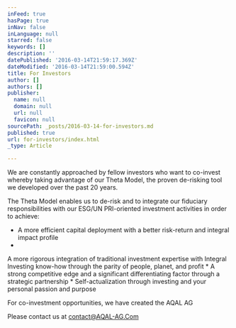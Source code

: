 ```yaml
---
inFeed: true
hasPage: true
inNav: false
inLanguage: null
starred: false
keywords: []
description: ''
datePublished: '2016-03-14T21:59:17.369Z'
dateModified: '2016-03-14T21:59:00.594Z'
title: For Investors
author: []
authors: []
publisher:
  name: null
  domain: null
  url: null
  favicon: null
sourcePath: _posts/2016-03-14-for-investors.md
published: true
url: for-investors/index.html
_type: Article

---
```

We are constantly approached by fellow investors who want to co-invest whereby taking advantage of our Theta Model, the proven de-risking tool we developed over the past 20 years.

The Theta Model enables us to de-risk and to integrate our fiduciary responsibilities with our ESG/UN PRI-oriented investment activities in order to achieve:

* A more efficient capital deployment with a better risk-return and integral impact profile
* 
A more rigorous integration of traditional investment expertise with Integral Investing know-how through the parity of people, planet, and profit
* 
A strong competitive edge and a significant differentiating factor through a strategic partnership
* 
Self-actualization through investing and your personal passion and purpose

For co-investment opportunities, we have created the AQAL AG 

Please contact us at contact@AQAL-AG.Com 

[][0][][1]



[0]: http://www.aqal-ag.com/
[1]: mailto:contact@AQAL-AG.Com